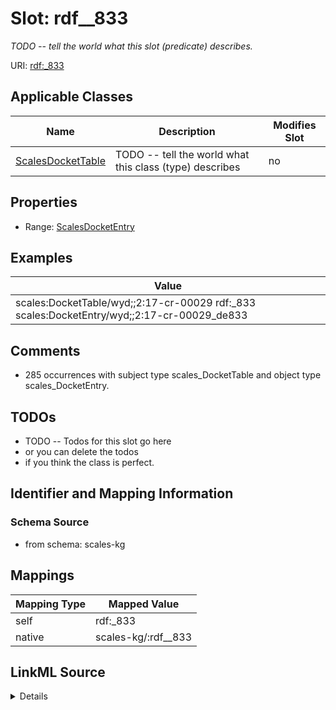 

# Slot: rdf__833


_TODO -- tell the world what this slot (predicate) describes._





URI: [rdf:_833](http://www.w3.org/1999/02/22-rdf-syntax-ns#_833)



<!-- no inheritance hierarchy -->





## Applicable Classes

| Name | Description | Modifies Slot |
| --- | --- | --- |
| [ScalesDocketTable](../classes/ScalesDocketTable.md) | TODO -- tell the world what this class (type) describes |  no  |







## Properties

* Range: [ScalesDocketEntry](../classes/ScalesDocketEntry.md)






## Examples

| Value |
| --- |
| scales:DocketTable/wyd;;2:17-cr-00029 rdf:_833 scales:DocketEntry/wyd;;2:17-cr-00029_de833 |

## Comments

* 285 occurrences with subject type scales_DocketTable and object type scales_DocketEntry.

## TODOs

* TODO -- Todos for this slot go here
* or you can delete the todos
* if you think the class is perfect.

## Identifier and Mapping Information







### Schema Source


* from schema: scales-kg




## Mappings

| Mapping Type | Mapped Value |
| ---  | ---  |
| self | rdf:_833 |
| native | scales-kg/:rdf__833 |




## LinkML Source

<details>
```yaml
name: rdf__833
description: TODO -- tell the world what this slot (predicate) describes.
todos:
- TODO -- Todos for this slot go here
- or you can delete the todos
- if you think the class is perfect.
comments:
- 285 occurrences with subject type scales_DocketTable and object type scales_DocketEntry.
examples:
- value: scales:DocketTable/wyd;;2:17-cr-00029 rdf:_833 scales:DocketEntry/wyd;;2:17-cr-00029_de833
from_schema: scales-kg
rank: 1000
slot_uri: rdf:_833
alias: rdf__833
domain_of:
- scales_DocketTable
range: scales_DocketEntry

```
</details>